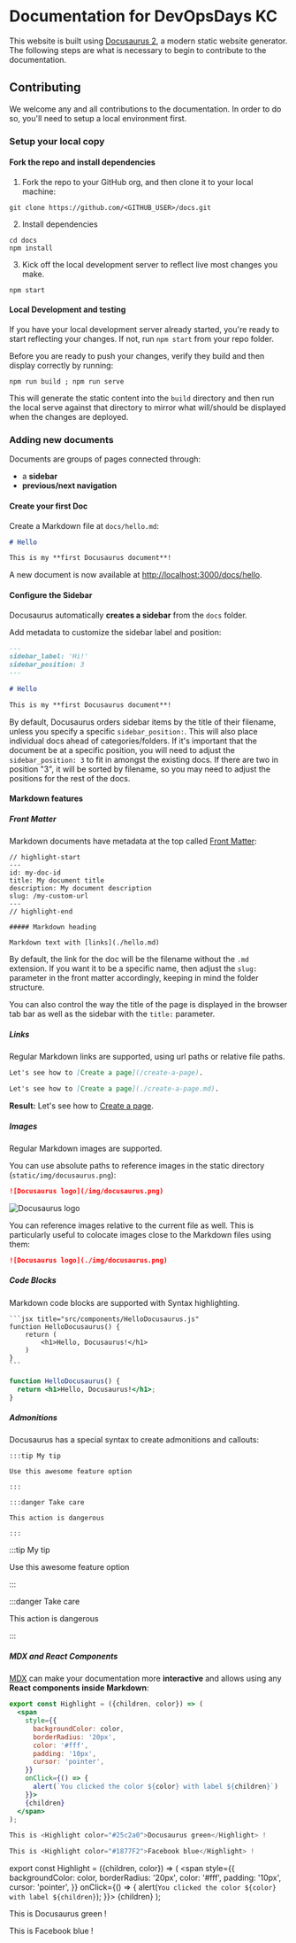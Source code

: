 # Documentation for DevOpsDays KC

This website is built using [Docusaurus 2](https://docusaurus.io/), a modern static website generator. The following steps are what is necessary to begin to contribute to the documentation.

## Contributing

We welcome any and all contributions to the documentation. In order to do so, you'll need to setup a local environment first.

### Setup your local copy

#### Fork the repo and install dependencies

1. Fork the repo to your GitHub org, and then clone it to your local machine:

```
git clone https://github.com/<GITHUB_USER>/docs.git
```

2. Install dependencies

```
cd docs
npm install
```

3. Kick off the local development server to reflect live most changes you make.

```
npm start
```

#### Local Development and testing

If you have your local development server already started, you're ready to start reflecting your changes. If not, run `npm start` from your repo folder.

Before you are ready to push your changes, verify they build and then display correctly by running:

```
npm run build ; npm run serve
```

This will generate the static content into the `build` directory and then run the local serve against that directory to mirror what will/should be displayed when the changes are deployed.

### Adding new documents

Documents are groups of pages connected through:

- a **sidebar**
- **previous/next navigation**

#### Create your first Doc

Create a Markdown file at `docs/hello.md`:

```md title="docs/hello.md"
# Hello

This is my **first Docusaurus document**!
```

A new document is now available at [http://localhost:3000/docs/hello](http://localhost:3000/docs/hello).

#### Configure the Sidebar

Docusaurus automatically **creates a sidebar** from the `docs` folder.

Add metadata to customize the sidebar label and position:

```md title="docs/hello.md" {1-4}
---
sidebar_label: 'Hi!'
sidebar_position: 3
---

# Hello

This is my **first Docusaurus document**!
```

By default, Docusaurus orders sidebar items by the title of their filename, unless you specify a specific `sidebar_position:`. This will also place individual docs ahead of categories/folders. If it's important that the document be at a specific position, you will need to adjust the `sidebar_position: 3` to fit in amongst the existing docs. If there are two in position "3", it will be sorted by filename, so you may need to adjust the positions for the rest of the docs. 

#### Markdown features

##### Front Matter

Markdown documents have metadata at the top called [Front Matter](https://jekyllrb.com/docs/front-matter/):

```text title="my-doc.md"
// highlight-start
---
id: my-doc-id
title: My document title
description: My document description
slug: /my-custom-url
---
// highlight-end

##### Markdown heading

Markdown text with [links](./hello.md)
```

By default, the link for the doc will be the filename without the `.md` extension. If you want it to be a specific name, then adjust the `slug:` parameter in the front matter accordingly, keeping in mind the folder structure.

You can also control the way the title of the page is displayed in the browser tab bar as well as the sidebar with the `title:` parameter.

##### Links

Regular Markdown links are supported, using url paths or relative file paths.

```md
Let's see how to [Create a page](/create-a-page).
```

```md
Let's see how to [Create a page](./create-a-page.md).
```

**Result:** Let's see how to [Create a page](./create-a-page.md).

##### Images

Regular Markdown images are supported.

You can use absolute paths to reference images in the static directory (`static/img/docusaurus.png`):

```md
![Docusaurus logo](/img/docusaurus.png)
```

![Docusaurus logo](/img/docusaurus.png)

You can reference images relative to the current file as well. This is particularly useful to colocate images close to the Markdown files using them:

```md
![Docusaurus logo](./img/docusaurus.png)
```

##### Code Blocks

Markdown code blocks are supported with Syntax highlighting.

    ```jsx title="src/components/HelloDocusaurus.js"
    function HelloDocusaurus() {
        return (
            <h1>Hello, Docusaurus!</h1>
        )
    }
    ```

```jsx title="src/components/HelloDocusaurus.js"
function HelloDocusaurus() {
  return <h1>Hello, Docusaurus!</h1>;
}
```

##### Admonitions

Docusaurus has a special syntax to create admonitions and callouts:

    :::tip My tip

    Use this awesome feature option

    :::

    :::danger Take care

    This action is dangerous

    :::

:::tip My tip

Use this awesome feature option

:::

:::danger Take care

This action is dangerous

:::

##### MDX and React Components

[MDX](https://mdxjs.com/) can make your documentation more **interactive** and allows using any **React components inside Markdown**:

```jsx
export const Highlight = ({children, color}) => (
  <span
    style={{
      backgroundColor: color,
      borderRadius: '20px',
      color: '#fff',
      padding: '10px',
      cursor: 'pointer',
    }}
    onClick={() => {
      alert(`You clicked the color ${color} with label ${children}`)
    }}>
    {children}
  </span>
);

This is <Highlight color="#25c2a0">Docusaurus green</Highlight> !

This is <Highlight color="#1877F2">Facebook blue</Highlight> !
```

export const Highlight = ({children, color}) => (
  <span
    style={{
      backgroundColor: color,
      borderRadius: '20px',
      color: '#fff',
      padding: '10px',
      cursor: 'pointer',
    }}
    onClick={() => {
      alert(`You clicked the color ${color} with label ${children}`);
    }}>
    {children}
  </span>
);

This is <Highlight color="#25c2a0">Docusaurus green</Highlight> !

This is <Highlight color="#1877F2">Facebook blue</Highlight> !


